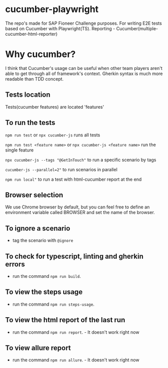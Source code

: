 # cucumber-playwright
The repo's made for SAP Fioneer Challenge purposes.
For writing E2E tests based on Cucumber with Playwright(TS).
Reporting - Cucumber(multiple-cucumber-html-reporter)

# Why cucumber?
I think that Cucumber's usage can be useful when other team players aren't able to get through all of framework's context.
Gherkin syntax is much more readable than TDD concept.

## Tests location
Tests(cucumber features) are located 'features'

## To run the tests
`npm run test` or `npx cucumber-js` runs all tests

`npm run test <feature name>` or `npx cucumber-js <feature name>` run the single feature

`npx cucumber-js --tags "@GetInTouch"` to run a specific scenario by tags

`cucumber-js --parallel=2"` to run scenarios in parallel

`npm run local"` to run a test with html-cucumber report at the end 

## Browser selection
We use Chrome browser by default, but you can feel free to define an environment variable called BROWSER and
set the name of the browser.

## To ignore a scenario

- tag the scenario with `@ignore`

## To check for typescript, linting and gherkin errors

- run the command `npm run build`.

## To view the steps usage

- run the command `npm run steps-usage`.

## To view the html report of the last run

- run the command `npm run report`. - It doesn't work right now

## To view allure report
- run the command `npm run allure`. - It doesn't work right now

